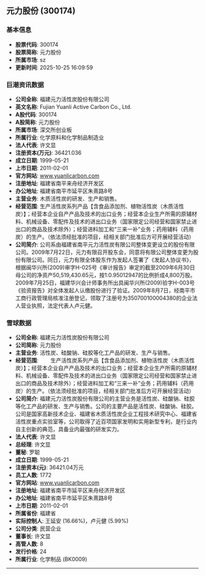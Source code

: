 ## 元力股份 (300174)

### 基本信息

- **股票代码**: 300174
- **股票简称**: 元力股份
- **所属市场**: sz
- **更新时间**: 2025-10-25 16:09:59

### 巨潮资讯数据

- **公司全称**: 福建元力活性炭股份有限公司
- **英文名称**: Fujian Yuanli Active Carbon Co., Ltd.
- **A股代码**: 300174
- **A股简称**: 元力股份
- **所属市场**: 深交所创业板
- **所属行业**: 化学原料和化学制品制造业
- **法人代表**: 许文显
- **注册资本(万元)**: 36421.036
- **成立日期**: 1999-05-21
- **上市日期**: 2011-02-01
- **官方网站**: www.yuanlicarbon.com
- **注册地址**: 福建省南平来舟经济开发区
- **办公地址**: 福建省南平市延平区朱熹路8号
- **主营业务**: 木质活性炭的研发、生产和销售。
- **经营范围**: 生产活性炭系列产品【含食品添加剂、植物活性炭（木质活性炭）】；经营本企业自产产品及技术的出口业务；经营本企业生产所需的原辅材料、机械设备、零配件及技术的进出口业务（国家限定公司经营和国家禁止进出口的商品及技术除外）；经营进料加工和“三来一补”业务；药用辅料（药用炭）的生产。（依法须经批准的项目，经相关部门批准后方可开展经营活动）
- **公司简介**: 公司系由福建省南平元力活性炭有限公司整体变更设立的股份有限公司。2009年7月22日，元力有限召开股东会，同意将有限公司整体变更为股份有限公司。同日，元力有限全体股东作为发起人签署了《发起人协议书》，根据闽华兴所(2009)审字H-025号《审计报告》审定的截至2009年6月30日母公司的净资产50,519,430.65元，按1:0.95012947的比例折成4,800万股。2009年7月25日，福建华兴会计师事务所出具闽华兴所(2009)验字H-003号《验资报告》对全体发起人认缴股份进行了验证。2009年8月7日，经南平市工商行政管理局核准注册登记，领取了注册号为350700100004380的企业法人营业执照，法定代表人卢元健。

### 雪球数据

- **公司全称**: 福建元力活性炭股份有限公司
- **公司简称**: 元力股份
- **主营业务**: 活性炭、硅酸钠、硅胶等化工产品的研发、生产与销售。
- **经营范围**: 　　生产活性炭系列产品【含食品添加剂、植物活性炭（木质活性炭）】；经营本企业自产产品及技术的出口业务；经营本企业生产所需的原辅材料、机械设备、零配件及技术的进出口业务（国家限定公司经营和国家禁止进出口的商品及技术除外）；经营进料加工和“三来一补”业务；药用辅料（药用炭）的生产。（依法须经批准的项目，经相关部门批准后方可开展经营活动）
- **公司简介**: 福建元力活性炭股份有限公司的主营业务是活性炭、硅酸钠、硅胶等化工产品的研发、生产与销售。公司的主要产品是活性炭、硅酸钠、硅胶。公司是国家高新技术企业、福建省木质活性炭企业工程技术研究中心、福建省活性炭重点实验室等，公司取得了近百项国家发明和实用新型专利，是行业内自主创新的典范，具备业内最强的研发实力。
- **法人代表**: 许文显
- **总经理**: 许文显
- **董秘**: 罗聪
- **成立日期**: 1999-05-21
- **注册资本(元)**: 36421.04万元
- **员工人数**: 1772
- **官方网站**: www.yuanlicarbon.com
- **注册地址**: 福建省南平市延平区来舟经济开发区
- **办公地址**: 福建省南平市延平区朱熹路8号
- **上市日期**: 2011-02-01
- **所属省份**: 福建省
- **实际控制人**: 王延安 (16.66%)，卢元健 (5.99%)
- **公司分类**: 民营企业
- **董事长**: 许文显
- **高管人数**: 8
- **发行价格**: 24
- **所属行业**: 化学制品 (BK0009)

---